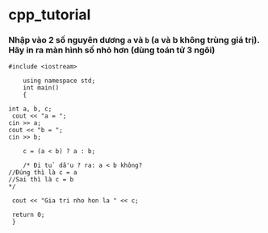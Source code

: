 # cpp_tutorial
### Nhập vào 2 số nguyên dương `a` và `b` (a và b không trùng giá trị). Hãy in ra màn hình số nhỏ hơn (dùng toán tử 3 ngôi)
   
   	#include <iostream>

    	using namespace std;
    	int main()
    	{

	int a, b, c;
   	 cout << "a = ";
	cin >> a;
	cout << "b = ";
	cin >> b;
	
        c = (a < b) ? a : b; 
	
    	/* Ði tu` dâ'u ? ra: a < b không?
	//Ðúng thì là c = a
	//Sai thì là c = b
	*/	
	
   	 cout << "Gia tri nho hon la " << c;
	
   	 return 0;
   	 }
